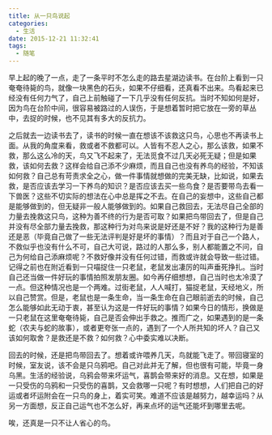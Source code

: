 ```yaml
---
title: 从一只鸟说起
categories:
  - 生活
date: 2015-12-21 11:32:41
tags:
  - 随笔
---
```


早上起的晚了一点，走了一条平时不怎么走的路去星湖边读书。在台阶上看到一只奄奄待毙的鸟，就像一块黑色的石头，如果不仔细看，还真看不出来。鸟看起来已经没有任何力气了，自己上前触碰了一下几乎没有任何反抗。当时不知如何是好，因为鸟在台阶中间，很容易被路过的人误伤，于是想着暂时把它放在一旁的草丛中，去捉的时候，也不见其有多大的反抗力。

<!-- more -->

之后就去一边读书去了，读书的时候一直在想该不该救这只鸟，心思也不再读书上面。从我的角度来看，救或者不救都可以。人皆有不忍人之心，那么该救，如果不救，那么这么冷的天，鸟又飞不起来了，无法觅食不过几天必死无疑；但是如果救，该如何去救？这样会给自己添不少麻烦，而且自己也没有养鸟的经验，不知该如何救？自己总有苛责求全之心，做一件事情就想做的完美无缺，比如说，如果去救，是否应该去学习一下养鸟的知识？是否应该去买一些鸟食？是否要带鸟去看一下兽医？这些不切实际的想法在心中总是挥之不去。在自己的妄想中，这些自己都是能够做到的，但无疑非一般人能够做到的。如果自己救回去，无法尽自己全部的力量去挽救这只鸟，这种为善不终的行为是否可取？如果把鸟带回去了，但是自己并没有尽全部力量去挽救，那这种行为对鸟来说是好还是不好？我的这种行为是善还是恶（毕竟自己做了一些无法评判是好是坏的事情）？而且对于自己一个路人，不救似乎也没有什么不可，自己大可说，路过的人那么多，别人都能置之不问，自己为何给自己添麻烦呢？不救好像并没有任何过错，而救或许就会导致一些过错。记得之前也在附近看到一只喵捉住一只老鼠，老鼠发出凄厉的叫声垂死挣扎。当时自己还当做一件好玩的事情拍照发朋友圈。如今再仔细想想，自己当时也太冷漠了一点。但这种情况也是一个两难。过街老鼠，人人喊打，猫捉老鼠，天经地义，所以自己赞赏。但是，老鼠也是一条生命，当一条生命在自己眼前逝去的时候，自己怎么能够如此无动于衷，甚至认为这是一件好玩的事情？如果今日的情形，换做是一只老鼠在这里奄奄待毙，自己是否会伸出手救之。推而广之，如果遇到的是一条蛇（农夫与蛇的故事），或者更夸张一点的，遇到了一个人所共知的坏人？自己又该如何取舍？是救还是不救？如何救？心中委实难以决断。

回去的时候，还是把鸟带回去了。想着或许喂养几天，鸟就能飞走了。带回寝室的时候，室友说，该不会是只乌鸦吧。自己对此并无了解，但也很有可能，毕竟一身乌黑。生活的经验说，乌鸦会带来坏运气，喜鹊会带来好的消息。又在想，如果是一只受伤的乌鸦和一只受伤的喜鹊，又会救哪一只呢？有时想想，人们把自己的好运或者坏运附会在一只鸟的身上，着实可笑。难道不应该是越努力，越幸运吗？从另一方面想，反正自己运气也不怎么好，再来点坏的运气还能坏到哪里去呢。

唉，还真是一只不让人省心的鸟。
